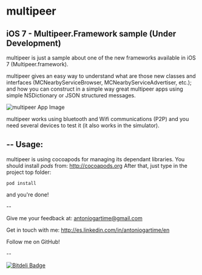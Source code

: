 multipeer
=========

iOS 7 - Multipeer.Framework sample
(Under Development)
--

multipeer is just a sample about one of the new frameworks available in iOS 7 (Multipeer.framework).

multipeer gives an easy way to understand what are those new classes and interfaces (MCNearbyServiceBrowser, MCNearbyServiceAdvertiser, etc.); and how you can construct in a simple way great multipeer apps using simple NSDictionary or JSON structured messages.

![multipeer App Image](https://raw.github.com/Artime/multipeer/master/multipeer/multipeer/app_image.png)

multipeer works using bluetooth and Wifi communications (P2P) and you need several devices to test it (it also works in the simulator).

--
Usage:
------

multipeer is using cocoapods for managing its dependant libraries. You should install *pods* from: http://cocoapods.org
After that, just type in the project top folder:

    pod install

and you're done!

--

Give me your feedback at: antoniogartime@gmail.com

Get in touch with me: http://es.linkedin.com/in/antoniogartime/en

Follow me on GitHub!

--

[![Bitdeli Badge](https://d2weczhvl823v0.cloudfront.net/Artime/multipeer/trend.png)](https://bitdeli.com/free "Bitdeli Badge")
